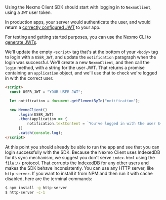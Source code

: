 Using the Nexmo Client SDK should start with logging in to `NexmoClient`, using a `JWT` user token.

In production apps, your server would authenticate the user, and would return a [correctly configured JWT](/client-sdk/concepts/jwt-acl) to your app.

For testing and getting started purposes, you can use the Nexmo CLI to [generate JWTs](/tutorials/client-sdk-generate-test-credentials).

We'll update the empty `<script>` tag that's at the bottom of your `<body>` tag to login with a `USER_JWT`, and update the `notification` paragraph when the login was successful. We'll create a new `NexmoClient`, and then call the `login` method, with a string for the user JWT. That returns a promise containing an `application` object, and we'll use that to check we're logged in with the correct user.

```html
<script>
  const USER_JWT = "YOUR USER JWT";

  let notification = document.getElementById("notification");

  new NexmoClient()
      .login(USER_JWT)
      .then(application => {
          notification.textContent = `You've logged in with the user ${application.me.name}`
      })
      .catch(console.log);
</script>
```

At this point you should already be able to run the app and see that you can login successfully with the SDK. Because the Nexmo Client uses IndexedDB for its sync mechanism, we suggest you don't serve `index.html` using the `file://` protocol. That corrupts the IndexedDB for any other users and makes the SDK behave inconsistently. You can use any HTTP server, like `http-server`. If you want to install it from NPM and then run it with cache disabled, here are the terminal commands:

```bash
$ npm install -g http-server
$ http-server -c-1
```
